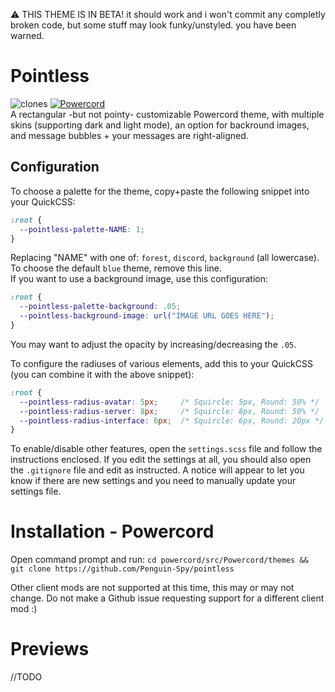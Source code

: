 ⚠ THIS THEME IS IN BETA! it should work and i won't commit any completly broken code, but some stuff may look funky/unstyled. you have been warned.

# Pointless
![clones](https://img.shields.io/endpoint?url=https://githubstats.penguinspy.repl.co/shields/pointless) [![Powercord](https://img.shields.io/badge/client-Powercord-7289D9?logo=discord&logoColor=fff)](https://powercord.dev/)  
A rectangular -but not pointy- customizable Powercord theme, with multiple skins (supporting dark and light mode), an option for backround images, and message bubbles + your messages are right-aligned.  

## Configuration
To choose a palette for the theme, copy+paste the following snippet into your QuickCSS:
```css
:root {
  --pointless-palette-NAME: 1;
}
```
Replacing "NAME" with one of: `forest`, `discord`, `background` (all lowercase). To choose the default `blue` theme, remove this line.  
If you want to use a background image, use this configuration:
```css
:root {
  --pointless-palette-background: .05;
‎  --pointless-background-image: url("IMAGE URL GOES HERE");
}
```
You may want to adjust the opacity by increasing/decreasing the `.05`.

To configure the radiuses of various elements, add this to your QuickCSS (you can combine it with the above snippet):
```css
:root {
  --pointless-radius-avatar: 5px;     /* Squircle: 5px, Round: 50% */
  --pointless-radius-server: 8px;     /* Squircle: 8px, Round: 50% */
  --pointless-radius-interface: 6px;  /* Squircle: 6px, Round: 20px */
}
```
To enable/disable other features, open the `settings.scss` file and follow the instructions enclosed. If you edit the settings at all, you should also open the `.gitignore` file and edit as instructed. A notice will appear to let you know if there are new settings and you need to manually update your settings file.

# Installation - Powercord
Open command prompt and run:
```cd powercord/src/Powercord/themes && git clone https://github.com/Penguin-Spy/pointless```

Other client mods are not supported at this time, this may or may not change. Do not make a Github issue requesting support for a different client mod :)

# Previews
//TODO
